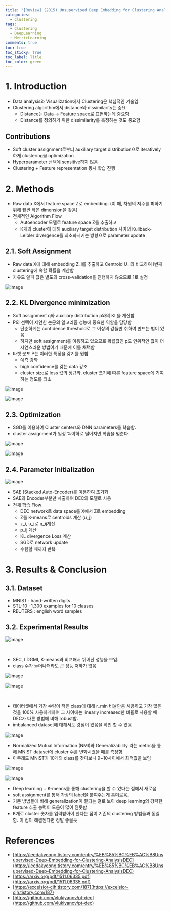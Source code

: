 ```yaml
---
title: "[Review] (2015) Unsupervised Deep Embedding for Clustering Analysis"
categories:
  - Clustering
tags:
  - Clustering
  - DeepLearning
  - MetricLearning
comments: true
toc: true
toc_sticky: true
toc_label: Title
toc_color: green
---
```


# 1. Introduction

- Data analysis와 Visualization에서 Clustering은 핵심적인 기술임
- Clustering algorithm에서 distance와 dissimilarity는 중요
    - Distance는 Data -> Feature space로 표현하는데 중요함
    - Distance를 정의하기 위한 dissimilarity를 측정하는 것도 중요함

## Contributions

- Soft cluster assignment로부터 auxiliary target distribution으로 iteratively하게 clustering을 optimization
- Hyperparameter 선택에 sensitive하지 않음
- Clustering + Feature representation 동시 학습 진행

# 2. Methods

- Raw data X에서 feature space Z로 embedding. (이 때, 차원의 저주를 피하기 위해 훨씬 작은 dimension을 갖음)
- 전체적인 Algorithm Flow
    - Autoencoder 모델로 feature space Z를 추출하고
    - K개의 cluster에 대해 auxiliary target distribution 사이의 Kullback-Leibler divergence를 최소화시키는 방향으로 parameter update

## 2.1. Soft Assignment

- Raw data X에 대해 embedding Z_i를 추출하고 Centroid U_i와 비교하여 i번째 clustering에 속할 확률을 계산함
- 자유도 알파 값은 별도의 cross-validation을 진행하지 않으므로 1로 설정

![image](/assets/imgs/2015-deep-embedding-clustering/00.png)

## 2.2. KL Divergence minimization

- Soft assignment q와 auxiliary distribution p와의 KL을 계산함
- P의 선택이 제안한 논문의 알고리즘 성능에 중요한 역할을 담당함
    - 단순하게는 confidence threshold로 그 이상의 값들만 취하여 만드는 법이 있음
    - 하지만 soft assignment를 이용하고 있으므로 확률값인 p도 인위적인 값이 더 자연스러운 방법이기 때문에 이를 채택함
- 타겟 분포 P는 이러한 특징을 갖기를 원함
    - 예측 강화
    - high confidence를 갖는 data 강조
    - cluster size로 loss 값의 정규화. cluster 크기에 따른 feature space에 기여하는 정도를 최소
    

![image](/assets/imgs/2015-deep-embedding-clustering/01.png)

![image](/assets/imgs/2015-deep-embedding-clustering/02.png)

## 2.3. Optimization

- SGD를 이용하여 Cluster centers와 DNN parameters를 학습함.
- cluster assignment가 일정 %이하로 떨어지면 학습을 멈춘다.

![image](/assets/imgs/2015-deep-embedding-clustering/03.png)

![image](/assets/imgs/2015-deep-embedding-clustering/04.png)

## 2.4. Parameter Initialization

![image](/assets/imgs/2015-deep-embedding-clustering/05.png)
‌

- SAE (Stacked Auto-Encoder)를 이용하여 초기화
- SAE의 Encoder부분만 차출하여 DEC의 모델로 사용
- 전체 학습 Flow
    - DEC network로 data space를 X에서 Z로 embedding
    - Z를 K-means로 centroids 계산 (u_j)
    - z_i, u_j로 q_ij계산
    - p_ij 계산
    - KL divergence Loss 계산
    - SGD로 network update
    - 수렴할 때까지 반복

# 3. Results & Conclusion

## 3.1. Dataset

- MNIST : hand-written digits
- STL-10 : 1,300 examples for 10 classes
- REUTERS : english word samples

## 3.2. Experimental Results

![image](/assets/imgs/2015-deep-embedding-clustering/06.png)

‌

- SEC, LDGMI, K-means와 비교해서 뛰어난 성능을 보임.
- class 수가 늘어나더라도 큰 성능 저하가 없음

![image](/assets/imgs/2015-deep-embedding-clustering/07.png)

![image](/assets/imgs/2015-deep-embedding-clustering/08.png)

‌

- 데이터셋에서 가장 수량이 적은 class에 대해 r_min 비율만큼 사용하고 가장 많은 것을 100% 사용하게하여 그 사이에는 linearly increased한 비율로 사용할 때 DEC가 다른 방법에 비해 robust함.
- imbalanced dataset에 대해서도 강점이 있음을 확인 할 수 있음

![image](/assets/imgs/2015-deep-embedding-clustering/09.png)


- Normalized Mutual Information (NMI)와 Generalizability 라는 metric을 통해 MNIST dataset에 cluster 수를 변화시켰을 때를 측정함
- 아무래도 MNIST가 10개의 class를 갖다보니 9~10사이에서 최적값을 보임

![image](/assets/imgs/2015-deep-embedding-clustering/10.png)

![image](/assets/imgs/2015-deep-embedding-clustering/11.png)

- Deep learning + K-means를 통해 clustering을 할 수 있다는 점에서 새로움
- soft assignment를 통해 가상의 label을 붙여주는게 흥미로움.
- 기존 방법들에 비해 generalization이 잘되는 걸로 보아 deep learning의 강력한 feature 추출 능력이 도움이 많이 된듯함
- K개로 cluster 숫자를 입력받아야 한다는 점이 기존의 clustering 방법들과 동일함. 이 점이 해결된다면 정말 좋을듯




# References

- [https://leedakyeong.tistory.com/entry/%EB%85%BC%EB%AC%B8Unsupervised-Deep-Embedding-for-Clustering-AnalysisDEC](https://leedakyeong.tistory.com/entry/%EB%85%BC%EB%AC%B8Unsupervised-Deep-Embedding-for-Clustering-AnalysisDEC)
- [https://arxiv.org/pdf/1511.06335.pdf](https://arxiv.org/pdf/1511.06335.pdf)
- [https://excelsior-cjh.tistory.com/187](https://excelsior-cjh.tistory.com/187)
- [https://github.com/vlukiyanov/pt-dec](https://github.com/vlukiyanov/pt-dec)